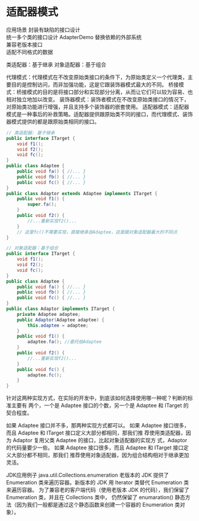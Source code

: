 # 适配器模式
应用场景
封装有缺陷的接口设计  
统一多个类的接口设计  AdapterDemo
替换依赖的外部系统  
兼容老版本接口  
适配不同格式的数据  


类适配器：基于继承
对象适配器：基于组合

代理模式：代理模式在不改变原始类接口的条件下，为原始类定义一个代理类，主要目的是控制访问，而非加强功能，这是它跟装饰器模式最大的不同。
桥接模式：桥接模式的目的是将接口部分和实现部分分离，从而让它们可以较为容易、也相对独立地加以改变。
装饰器模式：装饰者模式在不改变原始类接口的情况下，对原始类功能进行增强，并且支持多个装饰器的嵌套使用。
适配器模式：适配器模式是一种事后的补救策略。适配器提供跟原始类不同的接口，而代理模式、装饰器模式提供的都是跟原始类相同的接口。

```java
// 类适配器: 基于继承
public interface ITarget { 
    void f1(); 
    void f2(); 
    void fc(); 
}
public class Adaptee { 
    public void fa() { //... } 
    public void fb() { //... } 
    public void fc() { //... }
}
public class Adaptor extends Adaptee implements ITarget { 
    public void f1() { 
        super.fa(); 
    }
    public void f2() { 
        //...重新实现f2()... 
    }
    // 这里fc()不需要实现，直接继承自Adaptee，这是跟对象适配器最大的不同点
}

// 对象适配器：基于组合
public interface ITarget { 
    void f1(); 
    void f2(); 
    void fc(); 
}
public class Adaptee {
    public void fa() { //... }
    public void fb() { //... } 
    public void fc() { //... } 
}
public class Adaptor implements ITarget { 
    private Adaptee adaptee;
    public Adaptor(Adaptee adaptee) { 
        this.adaptee = adaptee; 
    }
    public void f1() { 
        adaptee.fa(); //委托给Adaptee 
    }
    public void f2() { 
        //...重新实现f2()... 
    }
    public void fc() { 
        adaptee.fc(); 
    } 
}
```
针对这两种实现方式，在实际的开发中，到底该如何选择使用哪一种呢？判断的标准主要有
两个，一个是 Adaptee 接口的个数，另一个是 Adaptee 和 ITarget 的契合程度。

如果 Adaptee 接口并不多，那两种实现方式都可以。
如果 Adaptee 接口很多，而且 Adaptee 和 ITarget 接口定义大部分都相同，那我们推
荐使用类适配器，因为 Adaptor 复用父类 Adaptee 的接口，比起对象适配器的实现方
式，Adaptor 的代码量要少一些。
如果 Adaptee 接口很多，而且 Adaptee 和 ITarget 接口定义大部分都不相同，那我们
推荐使用对象适配器，因为组合结构相对于继承更加灵活。


JDK应用例子 java.util.Collections.enumeration
老版本的 JDK 提供了 Enumeration 类来遍历容器。新版本的 JDK 用 Iterator 类替代 Enumeration 类来遍历容器。
为了兼容老的客户端代码（使用老版本 JDK 的代码），我们保留了 Enumeration 类，并且在 Collections 类中，
仍然保留了 enumaration() 静态方法（因为我们一般都是通过这个静态函数来创建一个容器的 Enumeration 类对象）。